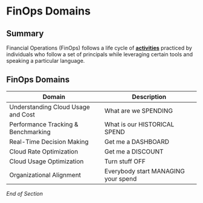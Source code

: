# FinOps Domains

## Summary
Financial Operations (FinOps) follows a life cycle of [**activities**](https://www.mindmeister.com/2757653067/05-finops-domains) practiced by individuals who follow a set of principals while leveraging certain tools and speaking a particular language.

## FinOps Domains 

| Domain | Description | 
| --- | --- | 
| Understanding Cloud Usage and Cost | What are we SPENDING |
| Performance Tracking & Benchmarking | What is our HISTORICAL SPEND |
| Real-Time Decision Making | Get me a DASHBOARD |
| Cloud Rate Optimization | Get me a DISCOUNT | 
| Cloud Usage Optimization | Turn stuff OFF |
| Organizational Alignment | Everybody start MANAGING your spend | 

*End of Section*